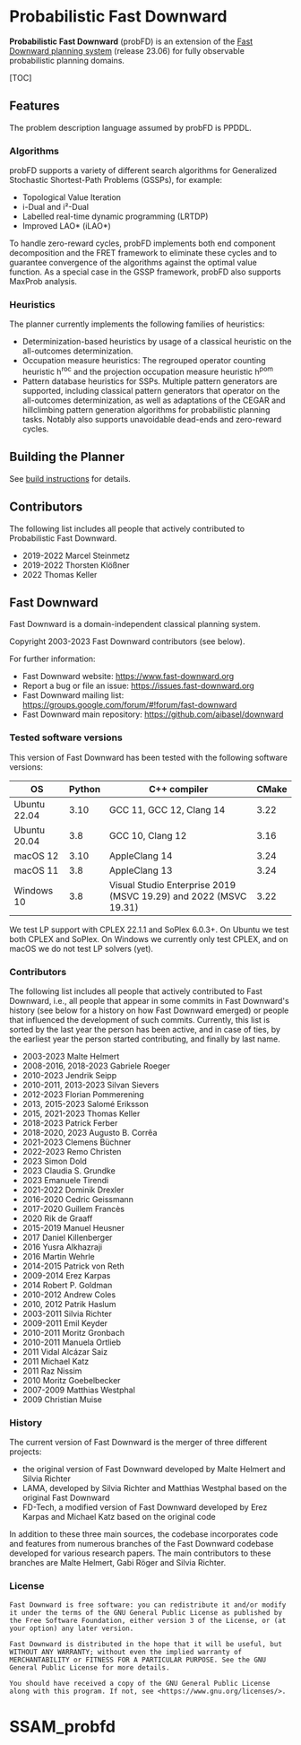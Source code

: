 # Probabilistic Fast Downward
**Probabilistic Fast Downward** (probFD) is an extension of the
[Fast Downward planning system](https://www.fast-downward.org/) (release 23.06)
for fully observable probabilistic planning domains.

[TOC]

## Features
The problem description language assumed by probFD is PPDDL.

### Algorithms
probFD supports a variety of different search algorithms for Generalized
Stochastic Shortest-Path Problems (GSSPs), for example:

- Topological Value Iteration
- i-Dual and i²-Dual
- Labelled real-time dynamic programming (LRTDP)
- Improved LAO* (iLAO*)

To handle zero-reward cycles, probFD implements both end component decomposition
and the FRET framework to eliminate these cycles and to guarantee convergence
of the algorithms against the optimal value function. As a special case in the 
GSSP framework, probFD also supports MaxProb analysis.

### Heuristics
The planner currently implements the following families of heuristics:

- Determinization-based heuristics by usage of a classical heuristic on the
all-outcomes determinization.
- Occupation measure heuristics: The regrouped operator counting heuristic
h<sup>roc</sup> and the projection occupation measure heuristic h<sup>pom</sup>
- Pattern database heuristics for SSPs. Multiple pattern generators are
supported, including classical pattern generators that operator on the
all-outcomes determinization, as well as adaptations of the CEGAR and
hillclimbing pattern generation algorithms for probabilistic planning tasks.
Notably also supports unavoidable dead-ends and zero-reward cycles.

## Building the Planner
See [build instructions](BUILD.md) for details.

## Contributors
The following list includes all people that actively contributed to
Probabilistic Fast Downward.

- 2019-2022 Marcel Steinmetz
- 2019-2022 Thorsten Klößner
- 2022 Thomas Keller

## Fast Downward
Fast Downward is a domain-independent classical planning system.

Copyright 2003-2023 Fast Downward contributors (see below).

For further information:
- Fast Downward website: <https://www.fast-downward.org>
- Report a bug or file an issue: <https://issues.fast-downward.org>
- Fast Downward mailing list: <https://groups.google.com/forum/#!forum/fast-downward>
- Fast Downward main repository: <https://github.com/aibasel/downward>


### Tested software versions

This version of Fast Downward has been tested with the following software versions:

| OS           | Python | C++ compiler                                                     | CMake |
| ------------ | ------ | ---------------------------------------------------------------- | ----- |
| Ubuntu 22.04 | 3.10   | GCC 11, GCC 12, Clang 14                                         | 3.22  |
| Ubuntu 20.04 | 3.8    | GCC 10, Clang 12                                                 | 3.16  |
| macOS 12     | 3.10   | AppleClang 14                                                    | 3.24  |
| macOS 11     | 3.8    | AppleClang 13                                                    | 3.24  |
| Windows 10   | 3.8    | Visual Studio Enterprise 2019 (MSVC 19.29) and 2022 (MSVC 19.31) | 3.22  |

We test LP support with CPLEX 22.1.1 and SoPlex 6.0.3+. On Ubuntu we
test both CPLEX and SoPlex. On Windows we currently only test CPLEX,
and on macOS we do not test LP solvers (yet).


### Contributors

The following list includes all people that actively contributed to
Fast Downward, i.e., all people that appear in some commits in Fast
Downward's history (see below for a history on how Fast Downward
emerged) or people that influenced the development of such commits.
Currently, this list is sorted by the last year the person has been
active, and in case of ties, by the earliest year the person started
contributing, and finally by last name.

- 2003-2023 Malte Helmert
- 2008-2016, 2018-2023 Gabriele Roeger
- 2010-2023 Jendrik Seipp
- 2010-2011, 2013-2023 Silvan Sievers
- 2012-2023 Florian Pommerening
- 2013, 2015-2023 Salomé Eriksson
- 2015, 2021-2023 Thomas Keller
- 2018-2023 Patrick Ferber
- 2018-2020, 2023 Augusto B. Corrêa
- 2021-2023 Clemens Büchner
- 2022-2023 Remo Christen
- 2023 Simon Dold
- 2023 Claudia S. Grundke
- 2023 Emanuele Tirendi
- 2021-2022 Dominik Drexler
- 2016-2020 Cedric Geissmann
- 2017-2020 Guillem Francès
- 2020 Rik de Graaff
- 2015-2019 Manuel Heusner
- 2017 Daniel Killenberger
- 2016 Yusra Alkhazraji
- 2016 Martin Wehrle
- 2014-2015 Patrick von Reth
- 2009-2014 Erez Karpas
- 2014 Robert P. Goldman
- 2010-2012 Andrew Coles
- 2010, 2012 Patrik Haslum
- 2003-2011 Silvia Richter
- 2009-2011 Emil Keyder
- 2010-2011 Moritz Gronbach
- 2010-2011 Manuela Ortlieb
- 2011 Vidal Alcázar Saiz
- 2011 Michael Katz
- 2011 Raz Nissim
- 2010 Moritz Goebelbecker
- 2007-2009 Matthias Westphal
- 2009 Christian Muise


### History

The current version of Fast Downward is the merger of three different
projects:

- the original version of Fast Downward developed by Malte Helmert
  and Silvia Richter
- LAMA, developed by Silvia Richter and Matthias Westphal based on
  the original Fast Downward
- FD-Tech, a modified version of Fast Downward developed by Erez
  Karpas and Michael Katz based on the original code

In addition to these three main sources, the codebase incorporates
code and features from numerous branches of the Fast Downward codebase
developed for various research papers. The main contributors to these
branches are Malte Helmert, Gabi Röger and Silvia Richter.


### License

```
Fast Downward is free software: you can redistribute it and/or modify
it under the terms of the GNU General Public License as published by
the Free Software Foundation, either version 3 of the License, or (at
your option) any later version.

Fast Downward is distributed in the hope that it will be useful, but
WITHOUT ANY WARRANTY; without even the implied warranty of
MERCHANTABILITY or FITNESS FOR A PARTICULAR PURPOSE. See the GNU
General Public License for more details.

You should have received a copy of the GNU General Public License
along with this program. If not, see <https://www.gnu.org/licenses/>.
```
# SSAM_probfd

